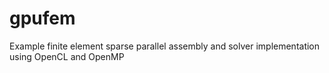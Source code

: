 gpufem
======

Example finite element sparse parallel assembly and solver implementation using OpenCL and OpenMP